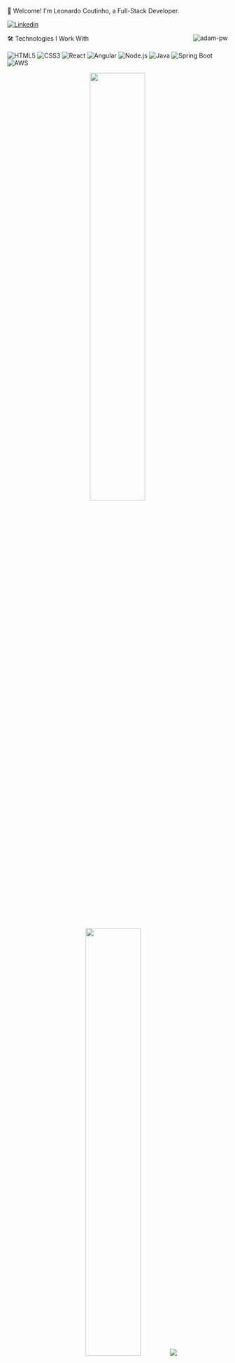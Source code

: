 👋 Welcome!
I’m Leonardo Coutinho, a Full-Stack Developer.

[![Linkedin](	https://img.shields.io/badge/LinkedIn-0077B5?style=for-the-badge&logo=linkedin&logoColor=white)](https://www.linkedin.com/in/leonardo-coutinho-90797422a/)

<p><img align="right" src="https://github.com/Adam-pw/Adam-pw/blob/main/animation_500_kxa883sd.gif" alt="adam-pw" /></p>


🛠️ Technologies I Work With
<div style="display: inline-block;"> <img align="center" alt="HTML5" src="https://img.shields.io/badge/HTML5-E34F26?style=for-the-badge&logo=html5&logoColor=white" /> <img align="center" alt="CSS3" src="https://img.shields.io/badge/CSS3-1572B6?style=for-the-badge&logo=css3&logoColor=white" /> 
  <img align="center" alt="React" src="https://img.shields.io/badge/React-20232A?style=for-the-badge&logo=react&logoColor=61DAFB" /> <img align="center" alt="Angular" src="https://img.shields.io/badge/Angular-DD0031?style=for-the-badge&logo=angular&logoColor=white" /> <img align="center" alt="Node.js" src="https://img.shields.io/badge/Node.js-339933?style=for-the-badge&logo=node.js&logoColor=white" /> <img align="center" alt="Java" src="https://img.shields.io/badge/Java-ED8B00?style=for-the-badge&logo=openjdk&logoColor=white" /> <img align="center" alt="Spring Boot" src="https://img.shields.io/badge/Spring_Boot-6DB33F?style=for-the-badge&logo=spring&logoColor=white" /> <img align="center" alt="AWS" src="https://img.shields.io/badge/AWS-232F3E?style=for-the-badge&logo=amazon-aws&logoColor=white" />




<p align="center">
  <img height="50%" width="auto" src="https://github-readme-stats.vercel.app/api?username=LeonardoCto&show_icons=true&count_private=true&theme=darcula&hide_border=true&hide=issues,contribs&bg_color=00000000">
  <img height="50%" width="auto" src="https://github-readme-stats.vercel.app/api/top-langs/?username=LeonardoCto&layout=compact&hide_border=true&theme=darcula&bg_color=00000000&langs_count=6&hide=jupyter%20notebook,tex,php">
  <img src="https://github-readme-streak-stats.herokuapp.com?user=LeonardoCto&theme=darcula&hide_border=true&background=FFFFFF00">
</p>


Feel free to connect with me or explore my projects! 🚀
